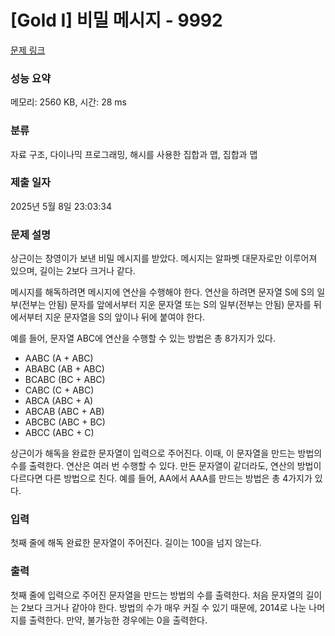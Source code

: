 # [Gold I] 비밀 메시지 - 9992 

[문제 링크](https://www.acmicpc.net/problem/9992) 

### 성능 요약

메모리: 2560 KB, 시간: 28 ms

### 분류

자료 구조, 다이나믹 프로그래밍, 해시를 사용한 집합과 맵, 집합과 맵

### 제출 일자

2025년 5월 8일 23:03:34

### 문제 설명

<p>상근이는 창영이가 보낸 비밀 메시지를 받았다. 메시지는 알파벳 대문자로만 이루어져 있으며, 길이는 2보다 크거나 같다.</p>

<p>메시지를 해독하려면 메시지에 연산을 수행해야 한다. 연산을 하려면 문자열 S에 S의 일부(전부는 안됨) 문자를 앞에서부터 지운 문자열 또는 S의 일부(전부는 안됨) 문자를 뒤에서부터 지운 문자열을 S의 앞이나 뒤에 붙여야 한다.</p>

<p>예를 들어, 문자열 ABC에 연산을 수행할 수 있는 방법은 총 8가지가 있다.</p>

<ul>
	<li>AABC (A + ABC)</li>
	<li>ABABC (AB + ABC)</li>
	<li>BCABC (BC + ABC)</li>
	<li>CABC (C + ABC)</li>
	<li>ABCA (ABC + A)</li>
	<li>ABCAB (ABC + AB)</li>
	<li>ABCBC (ABC + BC)</li>
	<li>ABCC (ABC + C)</li>
</ul>

<p>상근이가 해독을 완료한 문자열이 입력으로 주어진다. 이때, 이 문자열을 만드는 방법의 수를 출력한다. 연산은 여러 번 수행할 수 있다. 만든 문자열이 같더라도, 연산의 방법이 다르다면 다른 방법으로 친다. 예를 들어, AA에서 AAA를 만드는 방법은 총 4가지가 있다.</p>

### 입력 

 <p>첫째 줄에 해독 완료한 문자열이 주어진다. 길이는 100을 넘지 않는다.</p>

### 출력 

 <p>첫째 줄에 입력으로 주어진 문자열을 만드는 방법의 수를 출력한다. 처음 문자열의 길이는 2보다 크거나 같아야 한다. 방법의 수가 매우 커질 수 있기 때문에, 2014로 나눈 나머지를 출력한다. 만약, 불가능한 경우에는 0을 출력한다.</p>

